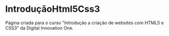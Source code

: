# IntroduçãoHtml5Css3
Página criada para o curso "Introdução a criação de websites com HTML5 e CSS3" da Digital Innovation One.
